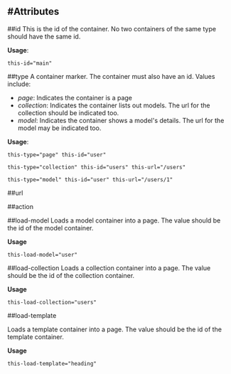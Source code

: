 #Attributes
-----------
##id
This is the id of the container. No two containers of the same type should have the same id.

**Usage**:

`this-id="main"`

##type
A container marker. The container must also have an id. Values include:

- _page_: Indicates the container is a page
- _collection_: Indicates the container lists out models. The url for the collection should be indicated too.
- _model_: Indicates the container shows a model's details. The url for the model may be indicated too.

**Usage**:

`this-type="page" this-id="user"`

`this-type="collection" this-id="users" this-url="/users"`

`this-type="model" this-id="user" this-url="/users/1"`

##url


##action


##load-model
Loads a model container into a page. The value should be the id of the model container.

**Usage**

`this-load-model="user"`

##load-collection
Loads a collection container into a page. The value should be the id of the collection container.

**Usage**

`this-load-collection="users"`

##load-template

Loads a template container into a page. The value should be the id of the template container.

**Usage**

`this-load-template="heading"`
